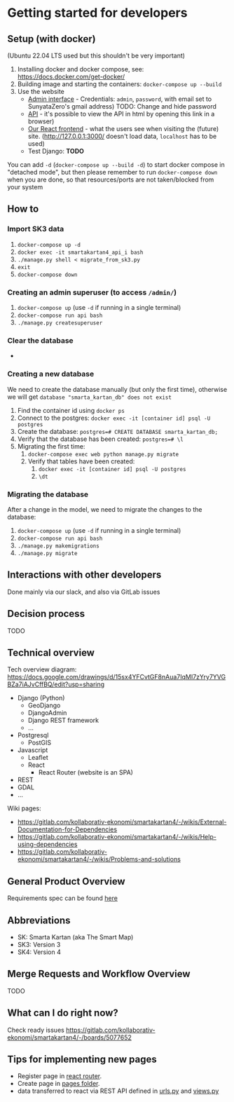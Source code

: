 
# Getting started for developers

## Setup (with docker)
(Ubuntu 22.04 LTS used but this shouldn't be very important)

1. Installing docker and docker compose, see: https://docs.docker.com/get-docker/
1. Building image and starting the containers: `docker-compose up --build`
1. Use the website
   * [Admin interface](http://127.0.0.1:8000/admin/) - Credentials: `admin`, `password`, with email set to SunyataZero's gmail address) TODO: Change and hide password
   * [API](http://127.0.0.1:8000/api/) - it's possible to view the API in html by opening this link in a browser)
   * [Our React frontend](http://localhost:3000/) - what the users see when visiting the (future) site. (http://127.0.0.1:3000/ doesn't load data, `localhost` has to be used)
   * Test Django: ____TODO____

You can add `-d` (`docker-compose up --build -d`) to start docker compose in "detached mode", but then please remember to run `docker-compose down` when you are done, so that resources/ports are not taken/blocked from your system


## How to

### Import SK3 data

1. `docker-compose up -d`
1. `docker exec -it smartakartan4_api_i bash`
1. `./manage.py shell < migrate_from_sk3.py`
1. `exit`
1. `docker-compose down`


### Creating an admin superuser (to access `/admin/`)

1. `docker-compose up` (use `-d` if running in a single terminal)
1. `docker-compose run api bash`
1. `./manage.py createsuperuser`

### Clear the database

-

### Creating a new database

We need to create the database manually (but only the first time), otherwise we will get `database "smarta_kartan_db" does not exist`
1. Find the container id using `docker ps`
1. Connect to the postgres: `docker exec -it [container id] psql -U postgres`
1. Create the database: `postgres=# CREATE DATABASE smarta_kartan_db;`
1. Verify that the database has been created: `postgres=# \l`
1. Migrating the first time:
   1. `docker-compose exec web python manage.py migrate`
   1. Verify that tables have been created:
      1. `docker exec -it [container id] psql -U postgres`
      1. `\dt`

### Migrating the database

After a change in the model, we need to migrate the changes to the database:
1. `docker-compose up` (use `-d` if running in a single terminal)
1. `docker-compose run api bash`
1. `./manage.py makemigrations`
1. `./manage.py migrate`

## Interactions with other developers

Done mainly via our slack, and also via GitLab issues

## Decision process

TODO

## Technical overview

Tech overview diagram: https://docs.google.com/drawings/d/15sx4YFCvtGF8nAua7IqMI7zYry7YVGBZa7iAJvCffBQ/edit?usp=sharing

* Django (Python)
  * GeoDjango
  * DjangoAdmin
  * Django REST framework
  * ...
* Postgresql
  * PostGIS
* Javascript
  * Leaflet
  * React
    * React Router (website is an SPA)
* REST
* GDAL
* ...

Wiki pages:
* https://gitlab.com/kollaborativ-ekonomi/smartakartan4/-/wikis/External-Documentation-for-Dependencies
* https://gitlab.com/kollaborativ-ekonomi/smartakartan4/-/wikis/Help-using-dependencies
* https://gitlab.com/kollaborativ-ekonomi/smartakartan4/-/wikis/Problems-and-solutions

## General Product Overview

Requirements spec can be found [here](https://gitlab.com/kollaborativ-ekonomi/docs/-/blob/main/smarta-kartan-req-spec.md)

## Abbreviations

* SK: Smarta Kartan (aka The Smart Map)
* SK3: Version 3
* SK4: Version 4

## Merge Requests and Workflow Overview

TODO

## What can I do right now?
Check ready issues https://gitlab.com/kollaborativ-ekonomi/smartakartan4/-/boards/5077652

## Tips for implementing new pages
- Register page in [react router](https://gitlab.com/kollaborativ-ekonomi/smartakartan4/-/blob/main/react-frontend/src/App.js).
- Create page in [pages folder](https://gitlab.com/kollaborativ-ekonomi/smartakartan4/-/tree/main/react-frontend/src/pages).
- data transferred to react via REST API defined in [urls.py](https://gitlab.com/kollaborativ-ekonomi/smartakartan4/-/blob/main/smartakartan4/urls.py) and [views.py](https://gitlab.com/kollaborativ-ekonomi/smartakartan4/-/blob/main/website/views.py)

<!--
Reference:
https://gitlab.com/mindfulness-at-the-computer/mindfulness-at-the-computer/-/blob/master/CONTRIBUTING.md
-->
